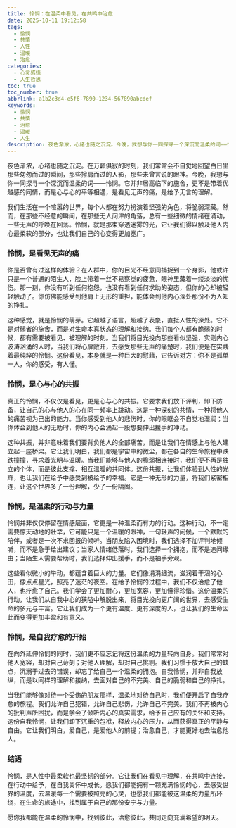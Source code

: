 ```yaml
---
title: 怜悯：在温柔中看见，在共鸣中治愈
date: 2025-10-11 19:12:58
tags:
  - 怜悯
  - 共情
  - 人性
  - 温暖
  - 治愈
categories:
  - 心灵感悟
  - 人生哲思
toc: true
toc_number: true
abbrlink: a1b2c3d4-e5f6-7890-1234-567890abcdef
keywords:
  - 怜悯
  - 共情
  - 治愈
  - 温暖
  - 人生
description: 夜色渐浓，心绪也随之沉淀。今晚，我想与你一同探寻一个深沉而温柔的词——怜悯。它并非居高临下的施舍，而是心与心的平等相遇，是看见无声的痛，是给予无言的理解。在这篇文章里，我们将一同感受怜悯的力量，它如何连接我们，治愈我们，并最终让我们成为更完整、更有温度的人。
---
```


夜色渐浓，心绪也随之沉淀。在万籁俱寂的时刻，我们常常会不自觉地回望白日里那些匆匆而过的瞬间，那些擦肩而过的人影，那些未曾言说的眼神。今晚，我想与你一同探寻一个深沉而温柔的词——怜悯。它并非居高临下的施舍，更不是带着优越感的同情，而是心与心的平等相遇，是看见无声的痛，是给予无言的理解。

我们生活在一个喧嚣的世界，每个人都在努力扮演着坚强的角色，将脆弱深藏。然而，在那些不经意的瞬间，在那些无人问津的角落，总有一些细微的情绪在涌动，一些无声的呼唤在回荡。怜悯，就是那束穿透迷雾的光，它让我们得以触及他人内心最柔软的部分，也让我们自己的心变得更加宽广。

### 怜悯，是看见无声的痛

你是否曾有过这样的体验？在人群中，你的目光不经意间捕捉到一个身影，他或许只是一个普通的陌生人，脸上带着一丝不易察觉的疲惫，眼神里藏着一缕淡淡的忧伤。那一刻，你没有听到任何抱怨，也没有看到任何求助的姿态，但你的心却被轻轻触动了。你仿佛能感受到他肩上无形的重担，能体会到他内心深处那份不为人知的挣扎。

这种感觉，就是怜悯的萌芽。它超越了语言，超越了表象，直抵人性的深处。它不是对弱者的施舍，而是对生命本真状态的理解和接纳。我们每个人都有脆弱的时候，都有需要被看见、被理解的时刻。当我们将目光投向那些看似坚强，实则内心波涛汹涌的人时，当我们将心扉敞开，去感受那些无声的痛楚时，我们便是在实践着最纯粹的怜悯。这份看见，本身就是一种巨大的慰藉，它告诉对方：你不是孤单一人，你的感受，有人懂。

### 怜悯，是心与心的共振

真正的怜悯，不仅仅是看见，更是心与心的共振。它要求我们放下评判，卸下防备，让自己的心与他人的心在同一频率上跳动。这是一种深刻的共情，一种将他人的痛苦视为己出的能力。当你感受到他人的悲伤时，你的眼眶会不自觉地湿润；当你体会到他人的无助时，你的内心会涌起一股想要伸出援手的冲动。

这种共振，并非意味着我们要背负他人的全部痛苦，而是让我们在情感上与他人建立起一座桥梁。它让我们明白，我们都是宇宙中的微尘，都在各自的生命旅程中跌跌撞撞，寻求着光明与温暖。当我们能够与他人的脆弱相连接时，我们便不再是独立的个体，而是彼此支撑、相互温暖的共同体。这份共振，让我们体验到人性的光辉，也让我们在给予中感受到被给予的幸福。它是一种无形的力量，将我们紧密相连，让这个世界多了一份理解，少了一份隔阂。

### 怜悯，是温柔的行动与力量

怜悯并非仅仅停留在情感层面，它更是一种温柔而有力的行动。这种行动，不一定需要惊天动地的壮举，它可能只是一个温暖的眼神，一句轻声的问候，一个默默的陪伴，或者是一次不求回报的倾听。当朋友陷入困境时，我们选择不加评判地倾听，而不是急于给出建议；当家人情绪低落时，我们选择一个拥抱，而不是追问缘由；当陌生人需要帮助时，我们选择伸出援手，而不是袖手旁观。

这些看似微小的举动，都蕴含着巨大的力量。它们像涓涓细流，滋润着干涸的心田，像点点星光，照亮了迷茫的夜空。在给予怜悯的过程中，我们不仅治愈了他人，也疗愈了自己。我们学会了更加耐心，更加宽容，更加懂得珍惜。这份温柔的行动，让我们从自我中心的狭隘中解脱出来，将目光投向更广阔的世界，去感受生命的多元与丰富。它让我们成为一个更有温度、更有深度的人，也让我们的生命因此而变得更加丰盈和有意义。

### 怜悯，是自我疗愈的开始

在向外延伸怜悯的同时，我们更不应忘记将这份温柔的力量转向自身。我们常常对他人宽容，却对自己苛刻；对他人理解，却对自己挑剔。我们习惯于放大自己的缺点，沉溺于过去的错误，却忘了给自己一个温柔的拥抱。自我怜悯，并非自我放纵，而是以同样的理解和接纳，去面对自己的不完美、自己的脆弱和自己的挣扎。

当我们能够像对待一个受伤的朋友那样，温柔地对待自己时，我们便开启了自我疗愈的旅程。我们允许自己犯错，允许自己悲伤，允许自己不完美。我们不再被内心的批判声所困扰，而是学会了倾听内心的真实需求，给予自己应有的关怀和支持。这份自我怜悯，让我们卸下沉重的包袱，释放内心的压力，从而获得真正的平静与自由。它让我们明白，爱自己，是爱他人的前提；治愈自己，才能更好地去治愈他人。

### 结语

怜悯，是人性中最柔软也最坚韧的部分。它让我们在看见中理解，在共鸣中连接，在行动中给予，在自我关怀中成长。愿我们都能拥有一颗充满怜悯的心，去感受世界的温度，去温暖每一个需要被照亮的心灵，也愿我们都能被这温柔的力量所环绕，在生命的旅途中，找到属于自己的那份安宁与力量。

愿你我都能在温柔的怜悯中，找到彼此，治愈彼此，共同走向充满希望的明天。